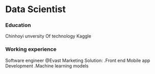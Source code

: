 # Data Scientist

### Education 
Chinhoyi unversity Of technology
Kaggle

### Working experience
Software engineer @Evast Marketing Solution:
.Front end Mobile app Development
.Machine learning models

